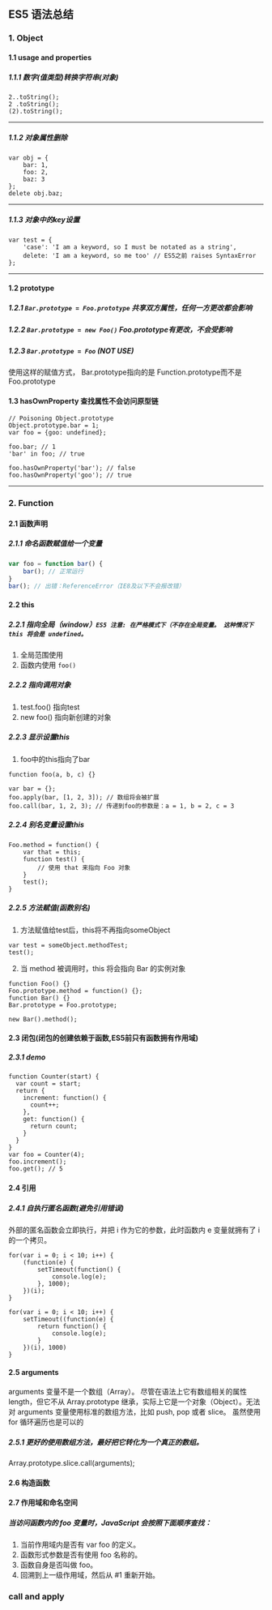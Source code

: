## ES5 语法总结

### 1. Object

#### 1.1 usage and properties

##### 1.1.1 数字(值类型)转换字符串(对象)
```
2..toString();
2 .toString();
(2).toString();
```
---

##### 1.1.2 对象属性删除
```
var obj = {
    bar: 1,
    foo: 2,
    baz: 3
};
delete obj.baz;
```
---
##### 1.1.3 对象中的key设置
```
var test = {
    'case': 'I am a keyword, so I must be notated as a string',
    delete: 'I am a keyword, so me too' // ES5之前 raises SyntaxError
};
```
---

#### 1.2 prototype

##### 1.2.1 ```Bar.prototype = Foo.prototype``` 共享双方属性，任何一方更改都会影响

##### 1.2.2 ```Bar.prototype = new Foo()``` Foo.prototype有更改，不会受影响

##### 1.2.3 ```Bar.prototype = Foo``` (NOT USE)
使用这样的赋值方式， Bar.prototype指向的是 Function.prototype而不是 Foo.prototype


#### 1.3 hasOwnProperty 查找属性不会访问原型链

```
// Poisoning Object.prototype
Object.prototype.bar = 1;
var foo = {goo: undefined};

foo.bar; // 1
'bar' in foo; // true

foo.hasOwnProperty('bar'); // false
foo.hasOwnProperty('goo'); // true
```
---

### 2. Function

#### 2.1 函数声明

##### 2.1.1 命名函数赋值给一个变量
```js
var foo = function bar() {
    bar(); // 正常运行
}
bar(); // 出错：ReferenceError（IE8及以下不会报改错）
```

#### 2.2 this

##### 2.2.1 指向全局（window）```ES5 注意: 在严格模式下（不存在全局变量。 这种情况下 this 将会是 undefined。```
1. 全局范围使用
2. 函数内使用 ``` foo() ```


##### 2.2.2 指向调用对象
1. test.foo() 指向test
2. new foo() 指向新创建的对象

##### 2.2.3 显示设置this
1. foo中的this指向了bar

```
function foo(a, b, c) {}

var bar = {};
foo.apply(bar, [1, 2, 3]); // 数组将会被扩展
foo.call(bar, 1, 2, 3); // 传递到foo的参数是：a = 1, b = 2, c = 3
```

##### 2.2.4 别名变量设置this
```
Foo.method = function() {
    var that = this;
    function test() {
        // 使用 that 来指向 Foo 对象
    }
    test();
}
```

##### 2.2.5 方法赋值(函数别名)
1. 方法赋值给test后，this将不再指向someObject
```
var test = someObject.methodTest;
test();
```

2. 当 method 被调用时，this 将会指向 Bar 的实例对象

```
function Foo() {}
Foo.prototype.method = function() {};
function Bar() {}
Bar.prototype = Foo.prototype;

new Bar().method();
```

#### 2.3 闭包(闭包的创建依赖于函数,ES5前只有函数拥有作用域)
##### 2.3.1 demo
```
function Counter(start) {
  var count = start;
  return {
    increment: function() {
      count++;
    },
    get: function() {
      return count;
    }
  }
}
var foo = Counter(4);
foo.increment();
foo.get(); // 5
```

#### 2.4 引用
##### 2.4.1 自执行匿名函数(避免引用错误)

外部的匿名函数会立即执行，并把 i 作为它的参数，此时函数内 e 变量就拥有了 i 的一个拷贝。
```
for(var i = 0; i < 10; i++) {
    (function(e) {
        setTimeout(function() {
            console.log(e);  
        }, 1000);
    })(i);
}
```
```
for(var i = 0; i < 10; i++) {
    setTimeout((function(e) {
        return function() {
            console.log(e);
        }
    })(i), 1000)
}
```

#### 2.5 arguments
arguments 变量不是一个数组（Array）。 尽管在语法上它有数组相关的属性 length，但它不从 Array.prototype 继承，实际上它是一个对象（Object）。无法对 arguments 变量使用标准的数组方法，比如 push, pop 或者 slice。 虽然使用 for 循环遍历也是可以的

##### 2.5.1 更好的使用数组方法，最好把它转化为一个真正的数组。
Array.prototype.slice.call(arguments);


#### 2.6 构造函数

#### 2.7 作用域和命名空间

##### 当访问函数内的 foo 变量时，JavaScript 会按照下面顺序查找：
1. 当前作用域内是否有 var foo 的定义。
2. 函数形式参数是否有使用 foo 名称的。
3. 函数自身是否叫做 foo。
4. 回溯到上一级作用域，然后从 #1 重新开始。

### call and apply
